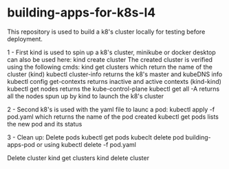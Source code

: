# building-apps-for-k8s-l4

This repository is used to build a k8's cluster locally for testing before deployment.

1 - First kind is used to spin up a k8's cluster, minikube or docker desktop can also be used here:
  kind create cluster
The created cluster is verified using the following cmds:
  kind get clusters which return the name of the cluster (kind)
  kubectl cluster-info returns the k8's master and kubeDNS info
  kubectl config get-contexts returns inactive and active contexts (kind-kind)
  kubectl get nodes returns the kube-control-plane
  kubectl get all -A returns all the nodes spun up by kind to launch the k8's cluster

2 - Second k8's is used with the yaml file to launc a pod:
    kubectl apply -f pod.yaml which returns the name of the pod created
    kubectl get pods lists the new pod and its status

3 - Clean up:
Delete pods
   kubectl get pods
   kubeclt delete pod building-apps-pod
   or using kubectl delete -f pod.yaml

Delete cluster
   kind get clusters
   kind delete cluster
